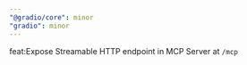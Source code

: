 ```yaml
---
"@gradio/core": minor
"gradio": minor
---
```


feat:Expose Streamable HTTP endpoint in MCP Server at `/mcp`
